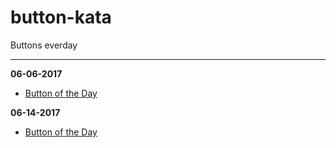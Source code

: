# button-kata
Buttons everday

----

**06-06-2017**

- [Button of the Day](http://calebwestdesign.github.io/button-kata/04-06-2017/button.html)

**06-14-2017**

- [Button of the Day](http://calebwestdesign.github.io/button-kata/04-14-2017/button.html)
